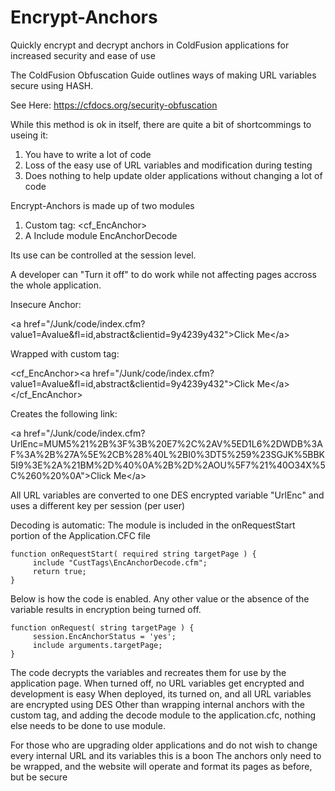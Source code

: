 # Encrypt-Anchors
Quickly encrypt and decrypt anchors in ColdFusion applications for increased security and ease of use

The ColdFusion Obfuscation Guide outlines ways of making URL variables secure using HASH.

See Here: https://cfdocs.org/security-obfuscation

While this method is ok in itself, there are quite a bit of shortcommings to useing it:

1) You have to write a lot of code
2) Loss of the easy use of URL variables and modification during testing
3) Does nothing to help update older applications without changing a lot of code

Encrypt-Anchors is made up of two modules
1) Custom tag: <cf_EncAnchor>
2) A Include module EncAnchorDecode

Its use can be controlled at the session level.

A developer can "Turn it off" to do work while not affecting pages accross the whole application. 

Insecure Anchor:

&lt;a href&#x3d;&quot;&#x2f;Junk&#x2f;code&#x2f;index.cfm&#x3f;value1&#x3d;Avalue&amp;fl&#x3d;id,abstract&amp;clientid&#x3d;9y4239y432&quot;&gt;Click Me&lt;&#x2f;a&gt;

Wrapped with custom tag:

&lt;cf_EncAnchor&gt;&lt;a href&#x3d;&quot;&#x2f;Junk&#x2f;code&#x2f;index.cfm&#x3f;value1&#x3d;Avalue&amp;fl&#x3d;id,abstract&amp;clientid&#x3d;9y4239y432&quot;&gt;Click Me&lt;&#x2f;a&gt;&lt;&#x2f;cf_EncAnchor&gt;

Creates the following link:

&lt;a href&#x3d;&quot;&#x2f;Junk/code/index.cfm?UrlEnc=MUM5%21%2B%3F%3B%20E7%2C%2AV%5ED1L6%2DWDB%3AF%3A%2B%27A%5E%2CB%28%40L%2BI0%3DT5%259%23SGJK%5BBK5I9%3E%2A%21BM%2D%40%0A%2B%2D%2AOU%5F7%21%40O34X%5C%260%20%0A&quot;&gt;Click Me&lt;&#x2f;a&gt;

All URL variables are converted to one DES encrypted variable "UrlEnc" and uses a different key per session (per user)

Decoding is automatic:
 The module is included in the onRequestStart portion of the Application.CFC file
 
    function onRequestStart( required string targetPage ) {
         include "CustTags\EncAnchorDecode.cfm";
         return true;
    }


Below is how the code is enabled. Any other value or the absence of the variable results in encryption being turned off. 

    function onRequest( string targetPage ) {
         session.EncAnchorStatus = 'yes';
         include arguments.targetPage;
    }

The code decrypts the variables and recreates them for use by the application page.
When turned off, no URL variables get encrypted and development is easy
When deployed, its turned on, and all URL variables are encrypted using DES
Other than wrapping internal anchors with the custom tag, and adding the decode module to the application.cfc, nothing else needs to be done to use module. 

For those who are upgrading older applications and do not wish to change every internal URL and its variables this is a boon
The anchors only need to be wrapped, and the website will operate and format its pages as before, but be secure












